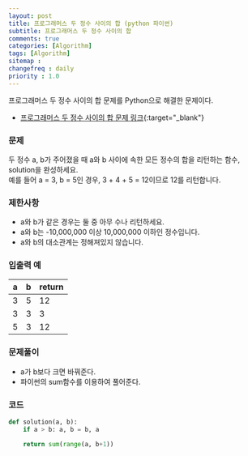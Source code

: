 ```yaml
---
layout: post
title: 프로그래머스 두 정수 사이의 합 (python 파이썬)
subtitle: 프로그래머스 두 정수 사이의 합
comments: true
categories: [Algorithm]
tags: [Algorithm]
sitemap :
changefreq : daily
priority : 1.0
---
```

프로그래머스 두 정수 사이의 합 문제를 Python으로 해결한 문제이다.  

* [프로그래머스 두 정수 사이의 합 문제 링크](https://programmers.co.kr/learn/courses/30/lessons/12912){:target="_blank"}

### 문제 
두 정수 a, b가 주어졌을 때 a와 b 사이에 속한 모든 정수의 합을 리턴하는 함수, solution을 완성하세요.  
예를 들어 a = 3, b = 5인 경우, 3 + 4 + 5 = 12이므로 12를 리턴합니다.

### 제한사항
* a와 b가 같은 경우는 둘 중 아무 수나 리턴하세요.
* a와 b는 -10,000,000 이상 10,000,000 이하인 정수입니다.
* a와 b의 대소관계는 정해져있지 않습니다.

### 입출력 예

|a|b|return|
|-----|-----|-----|
|3|5|12|
|3|3|3|
|5|3|12|

### 문제풀이
* a가 b보다 크면 바꿔준다.
* 파이썬의 sum함수를 이용하여 풀어준다.

### 코드
```python
def solution(a, b):
    if a > b: a, b = b, a

    return sum(range(a, b+1))
```